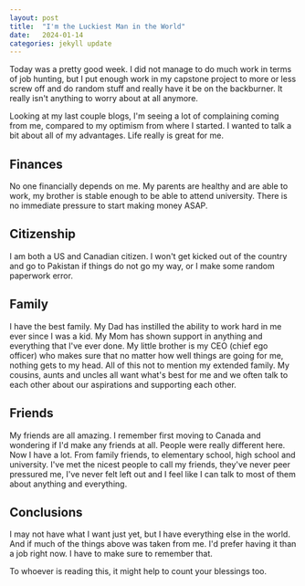 ```yaml
---
layout: post
title:  "I'm the Luckiest Man in the World"
date:   2024-01-14
categories: jekyll update
---
```


Today was a pretty good week. I did not manage to do much work in terms of job
hunting, but I put enough work in my capstone project to more or less screw off
and do random stuff and really have it be on the backburner. It really isn't
anything to worry about at all anymore.

Looking at my last couple blogs, I'm seeing a lot of complaining coming from
me, compared to my optimism from where I started. I wanted to talk a bit about
all of my advantages. Life really is great for me.

## Finances

No one financially depends on me. My parents are healthy and are able to work,
my brother is stable enough to be able to attend university. There is no
immediate pressure to start making money ASAP.

## Citizenship

I am both a US and Canadian citizen. I won't get kicked out of the country and
go to Pakistan if things do not go my way, or I make some random paperwork
error.

## Family

I have the best family. My Dad has instilled the ability to work hard in me
ever since I was a kid. My Mom has shown support in anything and everything
that I've ever done. My little brother is my CEO (chief ego officer) who makes
sure that no matter how well things are going for me, nothing gets to my head.
All of this not to mention my extended family. My cousins, aunts and uncles all
want what's best for me and we often talk to each other about our aspirations
and supporting each other.

## Friends

My friends are all amazing. I remember first moving to Canada and wondering if
I'd make any friends at all. People were really different here. Now I have a
lot. From family friends, to elementary school, high school and university.
I've met the nicest people to call my friends, they've never peer pressured me,
I've never felt left out and I feel like I can talk to most of them about
anything and everything.

## Conclusions

I may not have what I want just yet, but I have everything else in the world.
And if much of the things above was taken from me. I'd prefer having it than a
job right now. I have to make sure to remember that.

To whoever is reading this, it might help to count your blessings too.
